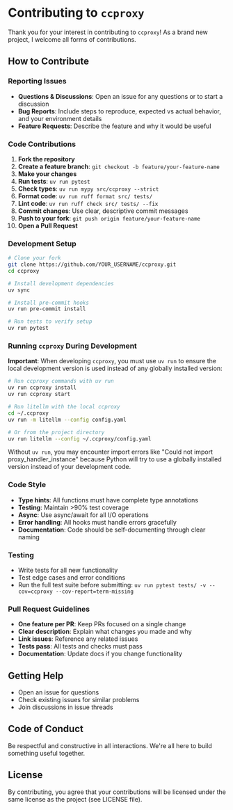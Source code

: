 # Contributing to `ccproxy`

Thank you for your interest in contributing to `ccproxy`! As a brand new project, I welcome all forms of contributions.

## How to Contribute

### Reporting Issues

- **Questions & Discussions**: Open an issue for any questions or to start a discussion
- **Bug Reports**: Include steps to reproduce, expected vs actual behavior, and your environment details
- **Feature Requests**: Describe the feature and why it would be useful

### Code Contributions

1. **Fork the repository**
2. **Create a feature branch**: `git checkout -b feature/your-feature-name`
3. **Make your changes**
4. **Run tests**: `uv run pytest`
5. **Check types**: `uv run mypy src/ccproxy --strict`
6. **Format code**: `uv run ruff format src/ tests/`
7. **Lint code**: `uv run ruff check src/ tests/ --fix`
8. **Commit changes**: Use clear, descriptive commit messages
9. **Push to your fork**: `git push origin feature/your-feature-name`
10. **Open a Pull Request**

### Development Setup

```bash
# Clone your fork
git clone https://github.com/YOUR_USERNAME/ccproxy.git
cd ccproxy

# Install development dependencies
uv sync

# Install pre-commit hooks
uv run pre-commit install

# Run tests to verify setup
uv run pytest
```

### Running `ccproxy` During Development

**Important**: When developing `ccproxy`, you must use `uv run` to ensure the local development version is used instead of any globally installed version:

```bash
# Run ccproxy commands with uv run
uv run ccproxy install
uv run ccproxy start

# Run litellm with the local ccproxy
cd ~/.ccproxy
uv run -m litellm --config config.yaml

# Or from the project directory
uv run litellm --config ~/.ccproxy/config.yaml
```

Without `uv run`, you may encounter import errors like "Could not import proxy_handler_instance" because Python will try to use a globally installed version instead of your development code.

### Code Style

- **Type hints**: All functions must have complete type annotations
- **Testing**: Maintain >90% test coverage
- **Async**: Use async/await for all I/O operations
- **Error handling**: All hooks must handle errors gracefully
- **Documentation**: Code should be self-documenting through clear naming

### Testing

- Write tests for all new functionality
- Test edge cases and error conditions
- Run the full test suite before submitting: `uv run pytest tests/ -v --cov=ccproxy --cov-report=term-missing`

### Pull Request Guidelines

- **One feature per PR**: Keep PRs focused on a single change
- **Clear description**: Explain what changes you made and why
- **Link issues**: Reference any related issues
- **Tests pass**: All tests and checks must pass
- **Documentation**: Update docs if you change functionality

## Getting Help

- Open an issue for questions
- Check existing issues for similar problems
- Join discussions in issue threads

## Code of Conduct

Be respectful and constructive in all interactions. We're all here to build something useful together.

## License

By contributing, you agree that your contributions will be licensed under the same license as the project (see LICENSE file).
